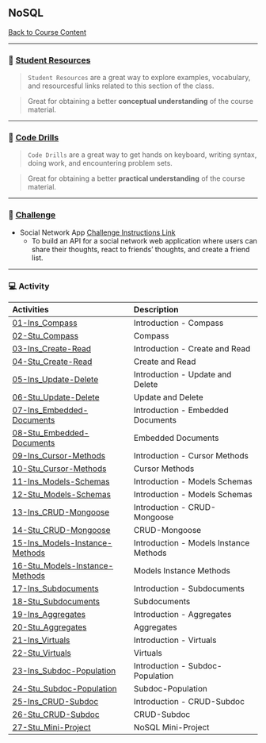 ## NoSQL
[Back to Course Content](../../README.md)

-----
### :book: **[Student Resources](student-resources/README.md)**

> `Student Resources` are a great way to explore examples, vocabulary, and resourcesful links related to this section of the class.

> Great for obtaining a better **conceptual understanding** of the course material. 

------
### :dart: **[Code Drills](code-drills/README.md)**

> `Code Drills` are a great way to get hands on keyboard, writing syntax, doing work, and encountering problem sets. 

> Great for obtaining a better **practical understanding** of the course material. 

-----
### :pencil: **[Challenge](challenge/README.md)**

- Social Network App
[Challenge Instructions Link](challenge/README.md)
    * To build an API for a social network web application where users can share their thoughts, react to friends’ thoughts, and create a friend list.

-----
### :computer: Activity

|  Activities |  Description |
|:--	|:--
|[01-Ins_Compass](activities/01-Ins_Compass)| Introduction - Compass |
|[02-Stu_Compass](activities/02-Stu_Compass)| Compass |
|[03-Ins_Create-Read](activities/03-Ins_Create-Read)| Introduction - Create and Read |
|[04-Stu_Create-Read](activities/04-Stu_Create-Read)| Create and Read |
|[05-Ins_Update-Delete](activities/05-Ins_Update-Delete)| Introduction - Update and Delete |
|[06-Stu_Update-Delete](activities/06-Stu_Update-Delete)| Update and Delete |
|[07-Ins_Embedded-Documents](activities/07-Ins_Embedded-Documents)| Introduction - Embedded Documents |
|[08-Stu_Embedded-Documents](activities/08-Stu_Embedded-Documents)| Embedded Documents |
|[09-Ins_Cursor-Methods](activities/09-Ins_Cursor-Methods)| Introduction - Cursor Methods |
|[10-Stu_Cursor-Methods](activities/10-Stu_Cursor-Methods)| Cursor Methods |
|[11-Ins_Models-Schemas](activities/11-Ins_Models-Schemas)| Introduction - Models Schemas |
|[12-Stu_Models-Schemas](activities/12-Stu_Models-Schemas)| Introduction - Models Schemas |
|[13-Ins_CRUD-Mongoose](activities/13-Ins_CRUD-Mongoose)| Introduction - CRUD-Mongoose |
|[14-Stu_CRUD-Mongoose](activities/14-Stu_CRUD-Mongoose)| CRUD-Mongoose |
|[15-Ins_Models-Instance-Methods](activities/15-Ins_Models-Instance-Methods)| Introduction - Models Instance Methods |
|[16-Stu_Models-Instance-Methods](activities/16-Stu_Models-Instance-Methods)| Models Instance Methods |
|[17-Ins_Subdocuments](activities/17-Ins_Subdocuments)| Introduction - Subdocuments |
|[18-Stu_Subdocuments](activities/18-Stu_Subdocuments)| Subdocuments |
|[19-Ins_Aggregates](activities/19-Ins_Aggregates)| Introduction - Aggregates |
|[20-Stu_Aggregates](activities/20-Stu_Aggregates)| Aggregates |
|[21-Ins_Virtuals](activities/21-Ins_Virtuals)| Introduction - Virtuals |
|[22-Stu_Virtuals](activities/22-Stu_Virtuals)| Virtuals |
|[23-Ins_Subdoc-Population](activities/23-Ins_Subdoc-Population)| Introduction - Subdoc-Population |
|[24-Stu_Subdoc-Population](activities/24-Stu_Subdoc-Population)| Subdoc-Population |
|[25-Ins_CRUD-Subdoc](activities/25-Ins_CRUD-Subdoc)| Introduction - CRUD-Subdoc |
|[26-Stu_CRUD-Subdoc](activities/26-Stu_CRUD-Subdoc)| CRUD-Subdoc |
|[27-Stu_Mini-Project](activities/27-Stu_Mini-Project)| NoSQL Mini-Project |

